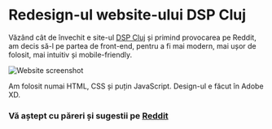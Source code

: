 # Redesign-ul website-ului DSP Cluj

Văzând cât de învechit e site-ul [DSP Cluj](https://dspcluj.ro) și primind provocarea pe Reddit, am decis să-l pe partea de front-end, pentru a fi mai modern, mai ușor de folosit, mai intuitiv și mobile-friendly.

![Website screenshot](https://i.postimg.cc/ncdGZbQW/screenshot.png)

Am folosit numai HTML, CSS și puțin JavaScript. Design-ul e făcut în Adobe XD. 


### Vă aștept cu păreri și sugestii pe [Reddit](https://reddit.com)
